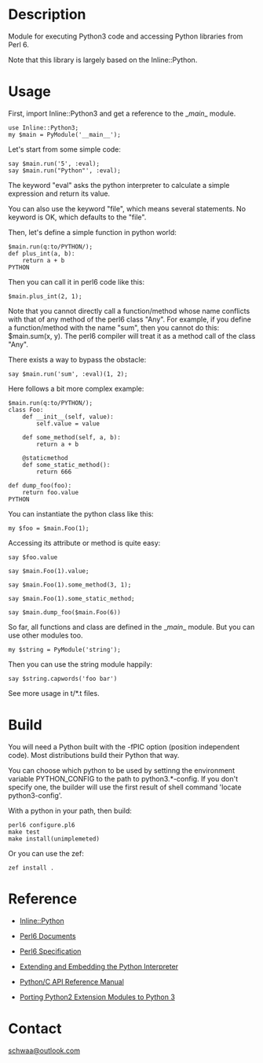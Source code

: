 # Description

Module for executing Python3 code and accessing Python libraries from Perl 6.

Note that this library is largely based on the Inline::Python.

# Usage

First, import Inline::Python3 and get a reference to the \__main__ module.
```
use Inline::Python3;
my $main = PyModule('__main__');
```
Let's start from some simple code:

```
say $main.run('5', :eval);
say $main.run("Python"', :eval); 
```

The keyword "eval" asks the python interpreter to calculate a simple expression and return its value.

You can also use the keyword "file", which means several statements.  No keyword is OK, which defaults to the "file".

Then, let's define a simple function in python world:

```
$main.run(q:to/PYTHON/);
def plus_int(a, b):
	return a + b
PYTHON
```
Then you can call it in perl6 code like this:
```
$main.plus_int(2, 1);
```

Note that you cannot directly call a function/method whose name conflicts with that of any method of the perl6 class "Any". For example, if you define a function/method with the name "sum", then you cannot do this: $main.sum(x, y). The perl6 compiler will treat it as a method call of the class "Any".

 There exists  a way to bypass the obstacle:

```
say $main.run('sum', :eval)(1, 2);
```

Here follows a bit more complex example:

```
$main.run(q:to/PYTHON/);
class Foo:
    def __init__(self, value):
        self.value = value
  
    def some_method(self, a, b):
        return a + b
        
	@staticmethod
    def some_static_method():
    	return 666
	
def dump_foo(foo):
    return foo.value
PYTHON
```

You can instantiate the python class like this:

```
my $foo = $main.Foo(1);
```

Accessing its attribute or method is quite easy:

```
say $foo.value 

say $main.Foo(1).value;

say $main.Foo(1).some_method(3, 1);

say $main.Foo(1).some_static_method;

say $main.dump_foo($main.Foo(6))
```

So far,  all functions and class are defined in the \__main__ module. But you can  use other modules too.

```
my $string = PyModule('string');
```

Then you can use the string module happily:

```
say $string.capwords('foo bar')
```

See more usage in t/*.t files.

# Build

You will need a Python built with the -fPIC option (position independent code). Most distributions build their Python that way. 

You can choose which python to be used by settinng the environment variable PYTHON_CONFIG to the path to python3.*-config.  If you don't specify one, the builder will use the first result of shell command 'locate python3-config'.


With a python in your path, then build:

```
perl6 configure.pl6
make test
make install(unimplemeted)
```

Or you can use the zef:

```
zef install .
```



# Reference

- [Inline::Python](https://github.com/niner/Inline-Python)

- [Perl6 Documents](https://docs.perl6.org)

- [Perl6 Specification](https://design.perl6.org/)

- [Extending and Embedding the Python Interpreter](https://docs.python.org/3/extending/index.html)

- [Python/C API Reference Manual](https://docs.python.org/3/c-api/index.html)

- [Porting Python2 Extension Modules to Python 3](https://docs.python.org/3.6/howto/cporting.html?highlight=pymodinit_func)



# Contact

schwaa@outlook.com
